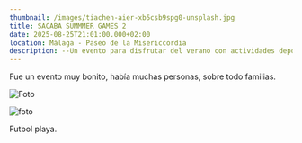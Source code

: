 ```yaml
---
thumbnail: /images/tiachen-aier-xb5csb9spg0-unsplash.jpg
title: SACABA SUMMMER GAMES 2
date: 2025-08-25T21:01:00.000+02:00
location: Málaga - Paseo de la Misericcordia
description: --Un evento para disfrutar del verano con actividades deportivas y recreativas.
---
```

Fue un evento muy bonito, había muchas personas, sobre todo familias.  

![Foto](/images/paz-arando-qzim5rutbzm-unsplash.jpg "foto")

![foto](/images/tiachen-aier-xb5csb9spg0-unsplash.jpg "foto")

Futbol playa.
